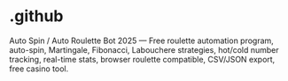 # .github
Auto Spin / Auto Roulette Bot 2025 — Free roulette automation program, auto-spin, Martingale, Fibonacci, Labouchere strategies, hot/cold number tracking, real-time stats, browser roulette compatible, CSV/JSON export, free casino tool.
